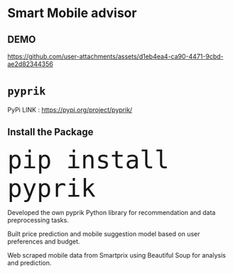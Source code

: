 # Smart Mobile advisor   

## DEMO

https://github.com/user-attachments/assets/d1eb4ea4-ca90-4471-9cbd-ae2d82344356

# `pyprik`

PyPi LINK : https://pypi.org/project/pyprik/

<h2>Install the Package</h2>
<pre>
<code id="install-command" style="font-size: 55px;">pip install pyprik</code>
</pre>

Developed the own pyprik Python library for recommendation and data preprocessing tasks.

Built price prediction and mobile suggestion model based on user preferences and budget.

Web scraped mobile data from Smartprix using Beautiful Soup for analysis and prediction. 
